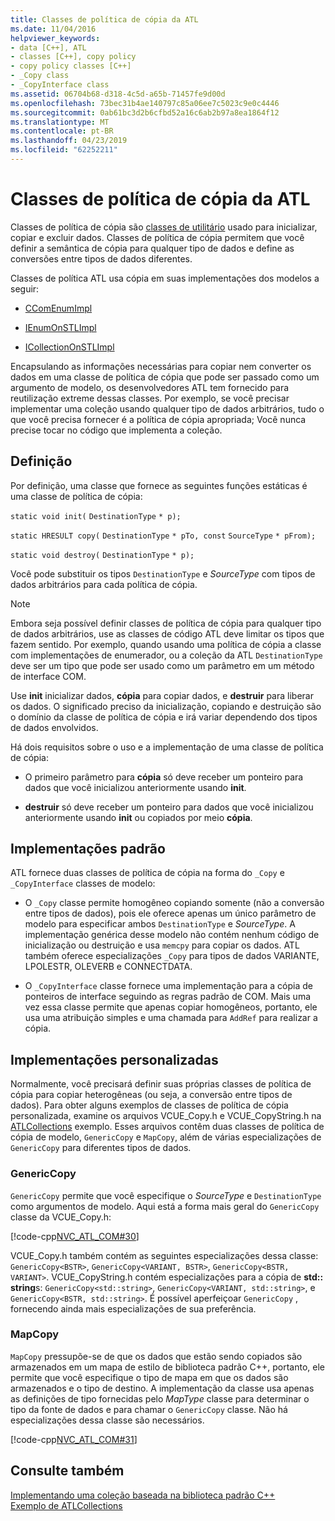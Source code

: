 ```yaml
---
title: Classes de política de cópia da ATL
ms.date: 11/04/2016
helpviewer_keywords:
- data [C++], ATL
- classes [C++], copy policy
- copy policy classes [C++]
- _Copy class
- _CopyInterface class
ms.assetid: 06704b68-d318-4c5d-a65b-71457fe9d00d
ms.openlocfilehash: 73bec31b4ae140797c85a06ee7c5023c9e0c4446
ms.sourcegitcommit: 0ab61bc3d2b6cfbd52a16c6ab2b97a8ea1864f12
ms.translationtype: MT
ms.contentlocale: pt-BR
ms.lasthandoff: 04/23/2019
ms.locfileid: "62252211"
---
```

# <a name="atl-copy-policy-classes"></a>Classes de política de cópia da ATL

Classes de política de cópia são [classes de utilitário](../atl/utility-classes.md) usado para inicializar, copiar e excluir dados. Classes de política de cópia permitem que você definir a semântica de cópia para qualquer tipo de dados e define as conversões entre tipos de dados diferentes.

Classes de política ATL usa cópia em suas implementações dos modelos a seguir:

- [CComEnumImpl](../atl/reference/ccomenumimpl-class.md)

- [IEnumOnSTLImpl](../atl/reference/ienumonstlimpl-class.md)

- [ICollectionOnSTLImpl](../atl/reference/icollectiononstlimpl-class.md)

Encapsulando as informações necessárias para copiar nem converter os dados em uma classe de política de cópia que pode ser passado como um argumento de modelo, os desenvolvedores ATL tem fornecido para reutilização extreme dessas classes. Por exemplo, se você precisar implementar uma coleção usando qualquer tipo de dados arbitrários, tudo o que você precisa fornecer é a política de cópia apropriada; Você nunca precise tocar no código que implementa a coleção.

## <a name="definition"></a>Definição

Por definição, uma classe que fornece as seguintes funções estáticas é uma classe de política de cópia:

`static void init(` `DestinationType` `* p);`

`static HRESULT copy(` `DestinationType` `* pTo, const`  `SourceType` `* pFrom);`

`static void destroy(` `DestinationType` `* p);`

Você pode substituir os tipos `DestinationType` e *SourceType* com tipos de dados arbitrários para cada política de cópia.

> [!NOTE]
>  Embora seja possível definir classes de política de cópia para qualquer tipo de dados arbitrários, use as classes de código ATL deve limitar os tipos que fazem sentido. Por exemplo, quando usando uma política de cópia a classe com implementações de enumerador, ou a coleção da ATL `DestinationType` deve ser um tipo que pode ser usado como um parâmetro em um método de interface COM.

Use **init** inicializar dados, **cópia** para copiar dados, e **destruir** para liberar os dados. O significado preciso da inicialização, copiando e destruição são o domínio da classe de política de cópia e irá variar dependendo dos tipos de dados envolvidos.

Há dois requisitos sobre o uso e a implementação de uma classe de política de cópia:

- O primeiro parâmetro para **cópia** só deve receber um ponteiro para dados que você inicializou anteriormente usando **init**.

- **destruir** só deve receber um ponteiro para dados que você inicializou anteriormente usando **init** ou copiados por meio **cópia**.

## <a name="standard-implementations"></a>Implementações padrão

ATL fornece duas classes de política de cópia na forma do `_Copy` e `_CopyInterface` classes de modelo:

- O `_Copy` classe permite homogêneo copiando somente (não a conversão entre tipos de dados), pois ele oferece apenas um único parâmetro de modelo para especificar ambos `DestinationType` e *SourceType*. A implementação genérica desse modelo não contém nenhum código de inicialização ou destruição e usa `memcpy` para copiar os dados. ATL também oferece especializações `_Copy` para tipos de dados VARIANTE, LPOLESTR, OLEVERB e CONNECTDATA.

- O `_CopyInterface` classe fornece uma implementação para a cópia de ponteiros de interface seguindo as regras padrão de COM. Mais uma vez essa classe permite que apenas copiar homogêneos, portanto, ele usa uma atribuição simples e uma chamada para `AddRef` para realizar a cópia.

## <a name="custom-implementations"></a>Implementações personalizadas

Normalmente, você precisará definir suas próprias classes de política de cópia para copiar heterogêneas (ou seja, a conversão entre tipos de dados). Para obter alguns exemplos de classes de política de cópia personalizada, examine os arquivos VCUE_Copy.h e VCUE_CopyString.h na [ATLCollections](../overview/visual-cpp-samples.md) exemplo. Esses arquivos contêm duas classes de política de cópia de modelo, `GenericCopy` e `MapCopy`, além de várias especializações de `GenericCopy` para diferentes tipos de dados.

### <a name="genericcopy"></a>GenericCopy

`GenericCopy` permite que você especifique o *SourceType* e `DestinationType` como argumentos de modelo. Aqui está a forma mais geral do `GenericCopy` classe da VCUE_Copy.h:

[!code-cpp[NVC_ATL_COM#30](../atl/codesnippet/cpp/atl-copy-policy-classes_1.h)]

VCUE_Copy.h também contém as seguintes especializações dessa classe: `GenericCopy<BSTR>`, `GenericCopy<VARIANT, BSTR>`, `GenericCopy<BSTR, VARIANT>`. VCUE_CopyString.h contém especializações para a cópia de **std:: string**s: `GenericCopy<std::string>`, `GenericCopy<VARIANT, std::string>`, e `GenericCopy<BSTR, std::string>`. É possível aperfeiçoar `GenericCopy` , fornecendo ainda mais especializações de sua preferência.

### <a name="mapcopy"></a>MapCopy

`MapCopy` pressupõe-se de que os dados que estão sendo copiados são armazenados em um mapa de estilo de biblioteca padrão C++, portanto, ele permite que você especifique o tipo de mapa em que os dados são armazenados e o tipo de destino. A implementação da classe usa apenas as definições de tipo fornecidas pelo *MapType* classe para determinar o tipo da fonte de dados e para chamar o `GenericCopy` classe. Não há especializações dessa classe são necessários.

[!code-cpp[NVC_ATL_COM#31](../atl/codesnippet/cpp/atl-copy-policy-classes_2.h)]

## <a name="see-also"></a>Consulte também

[Implementando uma coleção baseada na biblioteca padrão C++](../atl/implementing-an-stl-based-collection.md)<br/>
[Exemplo de ATLCollections](../overview/visual-cpp-samples.md)
